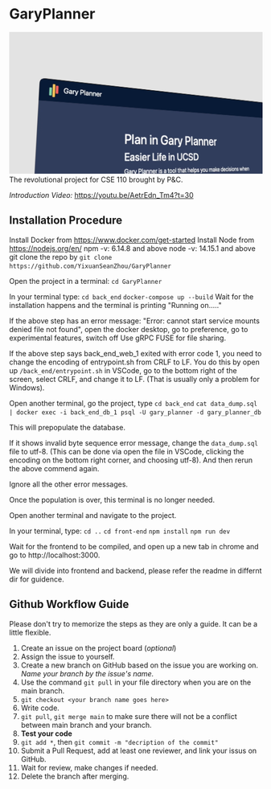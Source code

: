 # GaryPlanner
![Image of Gary Planner](/thumbnail.png)
The revolutional project for CSE 110 brought by P&C.

*Introduction Video:* https://youtu.be/AetrEdn_Tm4?t=30

## Installation Procedure

Install Docker from https://www.docker.com/get-started 
Install Node from https://nodejs.org/en/
npm -v: 6.14.8 and above
node -v: 14.15.1 and above
git clone the repo by `git clone https://github.com/YixuanSeanZhou/GaryPlanner`

Open the project in a terminal: `cd GaryPlanner`

In your terminal type:
`cd back_end`
`docker-compose up --build`
Wait for the installation happens and the terminal is printing "Running on....."

If the above step has an error message: "Error: cannot start service mounts denied file not found", open the docker desktop, go to preference, go to experimental features, switch off Use gRPC FUSE for file sharing.

If the above step says back_end_web_1 exited with error code 1, you need to change the encoding of entrypoint.sh from CRLF to LF. You do this by open up `/back_end/entrypoint.sh` in VSCode, go to the bottom right of the screen, select CRLF, and change it to LF. (That is usually only a problem for Windows).

Open another terminal, go the project, type
`cd back_end`
`cat data_dump.sql | docker exec -i back_end_db_1 psql -U gary_planner -d gary_planner_db`

This will prepopulate the database. 

If it shows invalid byte sequence error message, change the `data_dump.sql` file to utf-8. (This can be done via open the file in VSCode, clicking the encoding on the bottom right corner, and choosing utf-8). And then rerun the above commend again. 

Ignore all the other error messages.

Once the population is over, this terminal is no longer needed.

Open another terminal and navigate to the project.

In your terminal, type:
`cd ..`
`cd front-end`
`npm install`
`npm run dev`

Wait for the frontend to be compiled, and open up a new tab in chrome and go to http://localhost:3000. 

We will divide into frontend and backend, please refer the readme in differnt dir for guidence.

## Github Workflow Guide
Please don't try to memorize the steps as they are only a guide. It can be a little flexible.
1. Create an issue on the project board (*optional*)
2. Assign the issue to yourself.
3. Create a new branch on GitHub based on the issue you are working on. *Name your branch by the issue's name.*
4. Use the command `git pull` in your file directory when you are on the main branch.
5. `git checkout <your branch name goes here>`
6. Write code. 
7. `git pull`, `git merge main` to make sure there will not be a conflict between main branch and your branch.
8. **Test your code**
9. `git add *`, then `git commit -m "decription of the commit"`
10. Submit a Pull Request, add at least one reviewer, and link your issus on GitHub.
11. Wait for review, make changes if needed.
12. Delete the branch after merging.
